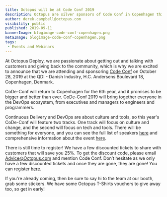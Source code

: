 ```yaml
---
title: Octopus will be at Code Conf 2019
description: Octopus are silver sponsors of Code Conf in Copenhagen this year. 
author: derek.campbell@octopus.com
visibility: public
published: 2019-09-11
bannerImage: blogimage-code-conf-copenhagen.png
metaImage: blogimage-code-conf-copenhagen.png
tags:
 - Events and Webinars
---
```


At Octopus Deploy, we are passionate about getting out and talking with customers and giving back to the community, which is why we are excited to announce that we are attending and sponsoring [Code Conf](https://www.code-conf.com/2019/code-conf/) on October 28, 2019 at the QDI - Danish Industry, H.C. Andersens Boulevard 18, Copenhagen, Denmark.

CoDe-Conf will return to Copenhagen for the 6th year, and it promises to be bigger and better than ever. CoDe-Conf 2019 will bring together everyone in the DevOps ecosystem, from executives and managers to engineers and programmers.

Continuous Delivery and DevOps are about culture and tools, so this year's CoDe-Conf will feature two tracks. One track will focus on culture and change, and the second will focus on tech and tools. There will be something for everyone, and you can see the full list of speakers [here](https://www.code-conf.com/2019/code-conf/) and comprehensive information about the event [here](https://www.code-conf.com/about/).

There is still time to register! We have a few discounted tickets to share with customers that will save you 25%. To get the discount code, please email <Advice@Octopus.com> and mention Code Conf. Don’t hesitate as we only have a few discounted tickets and once they are gone, they are gone! You can register [here](https://www.code-conf.com/2019/code-conf/#tickets).

If you're already coming, then be sure to say hi to the team at our booth, grab some stickers. We have some Octopus T-Shirts vouchers to give away too, so get in early!
